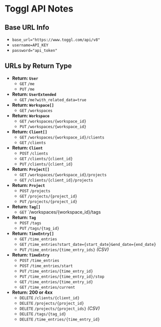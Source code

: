 # Toggl API Notes

## Base URL Info
* `base_url="https://www.toggl.com/api/v8"`
* `username=API_KEY`
* `password="api_token"`

## URLs by Return Type
- **Return: `User`**
  + `GET` `/me`
  + `PUT` `/me`
- **Return: `UserExtended`**
  + `GET` `/me?with_related_data=true`
- **Return: `Workspace[]`**
  + `GET` `/workspaces`
- **Return: `Workspace`**
  + `GET` `/workspaces/{workspace_id}`
  + `PUT` `/workspaces/{workspace_id}`
- **Return: `Client[]`**
  + `GET` `/workspaces/{workspace_id}/clients`
  + `GET` `/clients`
- **Return: `Client`**
  + `POST` `/clients`
  + `GET` `/clients/{client_id}`
  + `PUT` `/clients/{client_id}`
- **Return: `Project[]`**
  + `GET` `/workspaces/{workspace_id}/projects`
  + `GET` `/clients/{client_id}/projects`
- **Return: `Project`**
  + `POST` `/projects`
  + `GET` `/projects/{project_id}`
  + `PUT` `/projects/{project_id}`
- **Return: `Tag[]`**
  + `GET` `/workspaces/{workspace_id}/tags
- **Return: `Tag`**
  + `POST` `/tags`
  + `PUT` `/tags/{tag_id}`
- **Return: `TimeEntry[]`**
  + `GET` `/time_entries`
  + `GET` `/time_entries?start_date={start_date}&end_date={end_date}`
  + `PUT` `/time_entries/{time_entry_ids}` *(CSV)*
- **Return: `TimeEntry`**
  + `POST` `/time_entries`
  + `POST` `/time_entries/start`
  + `PUT` `/time_entries/{time_entry_id}`
  + `PUT` `/time_entries/{time_entry_id}/stop`
  + `GET` `/time_entries/{time_entry_id}`
  + `GET` `/time_entries/current`
- **Return: 200 or 4xx**
  + `DELETE` `/clients/{client_id}`
  + `DELETE` `/projects/{project_id}`
  + `DELETE` `/projects/{project_ids}` *(CSV)*
  + `DELETE` `/tags/{tag_id}`
  + `DELETE` `/time_entries/{time_entry_id}`

